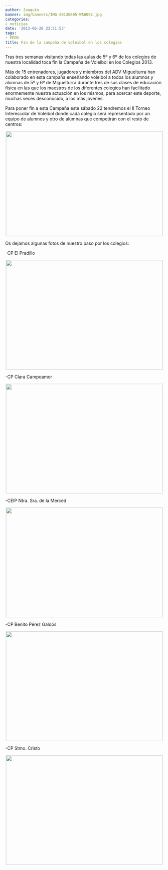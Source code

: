 ```yaml
---
author: Joaquín
banner: img/banners/IMG-20130605-WA0002.jpg
categories:
- noticias
date: '2013-06-20 23:51:53'
tags:
- EEDD
title: Fin de la campaña de voleibol en los colegios
---
```


Tras tres semanas visitando todas las aulas de 5º y 6º de los colegios de nuestra localidad toca fin la Campaña de Voleibol en los Colegios 2013.

Más de 15 entrenadores, jugadores y miembros del ADV Miguelturra han colaborado en esta campaña enseñando voleibol a todos los alumnos y alumnas de 5º y 6º de Miguelturra durante tres de sus clases de educación física en las que los maestros de los diferentes colegios han facilitado enormemente nuestra actuación en los mismos, para acercar este deporte, muchas veces desconocido, a los más jóvenes.

Para poner fin a esta Campaña este sábado 22 tendremos el II Torneo Interescolar de Voleibol donde cada colegio será representado por un equipo de alumnos y otro de alumnas que competirán con el resto de centros:

<center>
<img src="http://www.advmiguelturra.org/img/banners/Captura%20de%20pantalla%20de%202013-06-21%2000%3A43%3A24.png" height="335" width="500"/> </center>

Os dejamos algunas fotos de nuestro paso por los colegios:

-CP El Pradillo

<center>
<img src="http://www.advmiguelturra.org/img/banners/IMG-20130612-WA0001.jpg" height="350" width="500"/> </center>

-CP Clara Campoamor 

<center>
<img src="http://www.advmiguelturra.org/img/banners/IMG-20130605-WA0001.jpg" height="350" width="500"/> </center>

-CEIP Ntra. Sra. de la Merced

<center>
<img src="http://www.advmiguelturra.org/img/banners/IMG-20130612-WA0000.jpg" height="350" width="500"/> </center>

-CP Benito Pérez Galdós 

<center>
<img src="http://www.advmiguelturra.org/img/banners/IMG-20130607-WA0000.jpg" height="350" width="500"/> </center>

-CP Stmo. Cristo 

<center>
<img src="http://www.advmiguelturra.org/img/banners/IMG-20130605-WA0002.jpg" height="350" width="500"/> </center>


